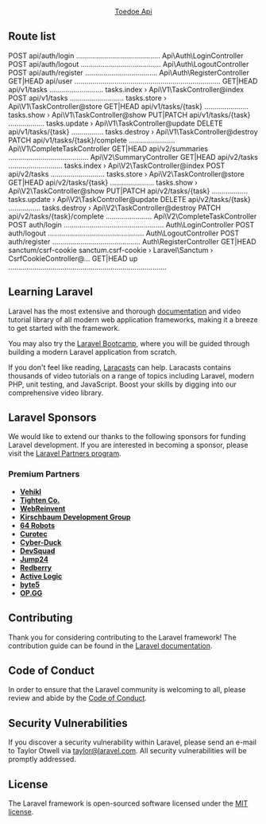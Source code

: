 <p align="center"><a href="https://api.toedoe.hakudan.online/">Toedoe Api</a></p>
</p>

## Route list

  POST            api/auth/login .......................................... Api\Auth\LoginController
  POST            api/auth/logout ........................................ Api\Auth\LogoutController
  POST            api/auth/register .................................... Api\Auth\RegisterController
  GET|HEAD        api/user ......................................................................... 
  GET|HEAD        api/v1/tasks ........................... tasks.index › Api\V1\TaskController@index
  POST            api/v1/tasks ........................... tasks.store › Api\V1\TaskController@store
  GET|HEAD        api/v1/tasks/{task} ...................... tasks.show › Api\V1\TaskController@show
  PUT|PATCH       api/v1/tasks/{task} .................. tasks.update › Api\V1\TaskController@update
  DELETE          api/v1/tasks/{task} ................ tasks.destroy › Api\V1\TaskController@destroy
  PATCH           api/v1/tasks/{task}/complete ....................... Api\V1\CompleteTaskController
  GET|HEAD        api/v2/summaries ........................................ Api\V2\SummaryController
  GET|HEAD        api/v2/tasks ........................... tasks.index › Api\V2\TaskController@index
  POST            api/v2/tasks ........................... tasks.store › Api\V2\TaskController@store
  GET|HEAD        api/v2/tasks/{task} ...................... tasks.show › Api\V2\TaskController@show
  PUT|PATCH       api/v2/tasks/{task} .................. tasks.update › Api\V2\TaskController@update
  DELETE          api/v2/tasks/{task} ................ tasks.destroy › Api\V2\TaskController@destroy
  PATCH           api/v2/tasks/{task}/complete ....................... Api\V2\CompleteTaskController
  POST            auth/login .................................................. Auth\LoginController
  POST            auth/logout ................................................ Auth\LogoutController
  POST            auth/register ............................................ Auth\RegisterController
  GET|HEAD        sanctum/csrf-cookie sanctum.csrf-cookie › Laravel\Sanctum › CsrfCookieController@…
  GET|HEAD        up ............................................................................... 

## Learning Laravel

Laravel has the most extensive and thorough [documentation](https://laravel.com/docs) and video tutorial library of all modern web application frameworks, making it a breeze to get started with the framework.

You may also try the [Laravel Bootcamp](https://bootcamp.laravel.com), where you will be guided through building a modern Laravel application from scratch.

If you don't feel like reading, [Laracasts](https://laracasts.com) can help. Laracasts contains thousands of video tutorials on a range of topics including Laravel, modern PHP, unit testing, and JavaScript. Boost your skills by digging into our comprehensive video library.

## Laravel Sponsors

We would like to extend our thanks to the following sponsors for funding Laravel development. If you are interested in becoming a sponsor, please visit the [Laravel Partners program](https://partners.laravel.com).

### Premium Partners

- **[Vehikl](https://vehikl.com/)**
- **[Tighten Co.](https://tighten.co)**
- **[WebReinvent](https://webreinvent.com/)**
- **[Kirschbaum Development Group](https://kirschbaumdevelopment.com)**
- **[64 Robots](https://64robots.com)**
- **[Curotec](https://www.curotec.com/services/technologies/laravel/)**
- **[Cyber-Duck](https://cyber-duck.co.uk)**
- **[DevSquad](https://devsquad.com/hire-laravel-developers)**
- **[Jump24](https://jump24.co.uk)**
- **[Redberry](https://redberry.international/laravel/)**
- **[Active Logic](https://activelogic.com)**
- **[byte5](https://byte5.de)**
- **[OP.GG](https://op.gg)**

## Contributing

Thank you for considering contributing to the Laravel framework! The contribution guide can be found in the [Laravel documentation](https://laravel.com/docs/contributions).

## Code of Conduct

In order to ensure that the Laravel community is welcoming to all, please review and abide by the [Code of Conduct](https://laravel.com/docs/contributions#code-of-conduct).

## Security Vulnerabilities

If you discover a security vulnerability within Laravel, please send an e-mail to Taylor Otwell via [taylor@laravel.com](mailto:taylor@laravel.com). All security vulnerabilities will be promptly addressed.

## License

The Laravel framework is open-sourced software licensed under the [MIT license](https://opensource.org/licenses/MIT).
